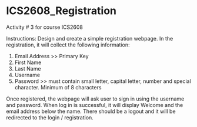 # ICS2608_Registration

Activity # 3 for course ICS2608 

Instructions:
Design and create a simple registration webpage. In the registration, it will collect the following information:
1. Email Address >> Primary Key
2. First Name
3. Last Name
4. Username
5. Password >> must contain small letter, capital letter, number and special character. Minimum of 8 characters

Once registered, the webpage will ask user to sign in using the username and password.
When log in is successful, it will display Welcome <First Name><Last Name> and the email address below the name. 
  There should be a logout and it will be redirected to the login / registration.
 
